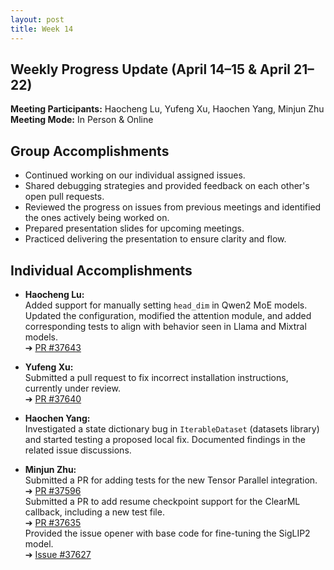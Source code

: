 ```yaml
---
layout: post
title: Week 14
---
```




## Weekly Progress Update (April 14–15 & April 21–22)

**Meeting Participants:** Haocheng Lu, Yufeng Xu, Haochen Yang, Minjun Zhu  
**Meeting Mode:** In Person & Online  

## Group Accomplishments

- Continued working on our individual assigned issues.
- Shared debugging strategies and provided feedback on each other's open pull requests.
- Reviewed the progress on issues from previous meetings and identified the ones actively being worked on.
- Prepared presentation slides for upcoming meetings.
- Practiced delivering the presentation to ensure clarity and flow.

<!--more-->

## Individual Accomplishments

- **Haocheng Lu:**  
  Added support for manually setting `head_dim` in Qwen2 MoE models. Updated the configuration, modified the attention module, and added corresponding tests to align with behavior seen in Llama and Mixtral models.  
  ➔ [PR #37643](https://github.com/huggingface/transformers/pull/37643)

- **Yufeng Xu:**  
  Submitted a pull request to fix incorrect installation instructions, currently under review.  
  ➔ [PR #37640](https://github.com/huggingface/transformers/pull/37640)

- **Haochen Yang:**  
  Investigated a state dictionary bug in `IterableDataset` (datasets library) and started testing a proposed local fix. Documented findings in the related issue discussions.

- **Minjun Zhu:**  
  Submitted a PR for adding tests for the new Tensor Parallel integration.  
  ➔ [PR #37596](https://github.com/huggingface/transformers/pull/37596)  
  Submitted a PR to add resume checkpoint support for the ClearML callback, including a new test file.  
  ➔ [PR #37635](https://github.com/huggingface/transformers/pull/37635)  
  Provided the issue opener with base code for fine-tuning the SigLIP2 model.  
  ➔ [Issue #37627](https://github.com/huggingface/transformers/issues/37627)
